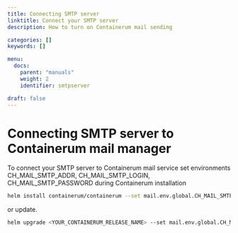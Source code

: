 ```yaml
---
title: Connecting SMTP server
linktitle: Connect your SMTP server
description: How to turn on Containerum mail sending

categories: []
keywords: []

menu:
  docs:
    parent: "manuals"
    weight: 2
    identifier: smtpserver

draft: false
---
```


# Connecting SMTP server to Containerum mail manager

To connect your SMTP server to Containerum mail service set environments CH_MAIL_SMTP_ADDR, CH_MAIL_SMTP_LOGIN, CH_MAIL_SMTP_PASSWORD during Containerum installation

```bash
helm install containerum/containerum --set mail.env.global.CH_MAIL_SMTP_ADDR=mail:465 --set mail.env.global.CH_MAIL_SMTP_LOGIN=noreply@containerum.io --set mail.env.local.CH_MAIL_SMTP_PASSWORD=verystrongpassword
```

or update.

```bash
helm upgrade <YOUR_CONTAINERUM_RELEASE_NAME> --set mail.env.global.CH_MAIL_SMTP_ADDR=mail:465 --set mail.env.global.CH_MAIL_SMTP_LOGIN=noreply@containerum.io --set mail.env.local.CH_MAIL_SMTP_PASSWORD=verystrongpassword containerum/containerum
```